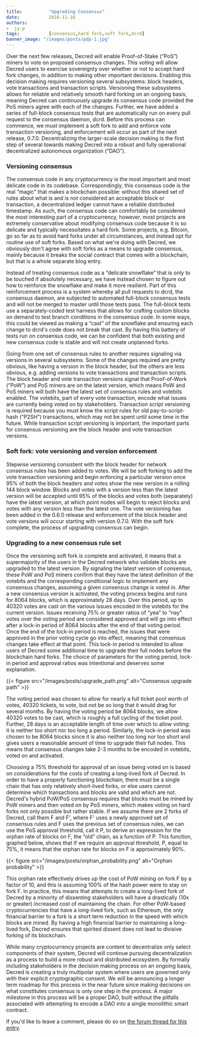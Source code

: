 ```yaml
---
title:			"Upgrading Consensus"
date:			2016-11-16
authors:
-  jy-p
tags:			[consensus,hard fork,soft fork,dcrd]
banner_image: "/images/posts/pdp-1.jpg"
---
```


Over the next few releases, Decred will enable Proof-of-Stake (“PoS”) miners to vote on proposed consensus changes.  This voting will allow Decred users to exercise sovereignty over whether or not to accept hard fork changes, in addition to making other important decisions.  Enabling this decision making requires versioning several subsystems: block headers, vote transactions and transaction scripts.  Versioning these subsystems allows for reliable and relatively smooth hard forking on an ongoing basis, meaning Decred can continuously upgrade its consensus code provided the PoS miners agree with each of the changes.  Further, we have added a series of full-block consensus tests that are automatically run on every pull request to the consensus daemon, dcrd.  Before this process can commence, we must implement a soft fork to add and enforce vote transaction versioning, and enforcement will occur as part of the next release, 0.7.0.  Decentralizing the larger-scale decision making is the first step of several towards making Decred into a robust and fully operational decentralized autonomous organization (“DAO”).

<!--more-->

### Versioning consensus

The consensus code in any cryptocurrency is the most important and most delicate code in its codebase.  Correspondingly, this consensus code is the real “magic” that makes a blockchain possible: without this shared set of rules about what is and is not considered an acceptable block or transaction, a decentralized ledger cannot have a reliable distributed timestamp.  As such, the consensus code can comfortably be considered the most interesting part of a cryptocurrency, however, most projects are extremely conservative about modifying consensus code because it is so delicate and typically necessitates a hard fork.  Some projects, e.g. Bitcoin, go so far as to avoid hard forks under all circumstances, and instead opt for routine use of soft forks.  Based on what we're doing with Decred, we obviously don't agree with soft forks as a means to upgrade consensus, mainly because it breaks the social contract that comes with a blockchain, but that is a whole separate blog entry.

Instead of treating consensus code as a “delicate snowflake” that is only to be touched if absolutely necessary, we have instead chosen to figure out how to reinforce the snowflake and make it more resilient.  Part of this reinforcement process is a system whereby all pull requests to dcrd, the consensus daemon, are subjected to automated full-block consensus tests and will not be merged to master until those tests pass.  The full-block tests use a separately-coded test harness that allows for crafting custom blocks on demand to test branch conditions in the consensus code.  In some ways, this could be viewed as making a “cast” of the snowflake and ensuring each change to dcrd's code does not break that cast.  By having this battery of tests run on consensus code, we can be confident that both existing and new consensus code is stable and will not create unplanned forks.

Going from one set of consensus rules to another requires signaling via versions in several subsystems.  Some of the changes required are pretty obvious, like having a version in the block header, but the others are less obvious, e.g. adding versions to vote transactions and transaction scripts.  The block header and vote transaction versions signal that Proof-of-Work (“PoW”) and PoS miners are on the latest version, which means PoW and PoS miners will both have the latest set of consensus rules and votebits enabled.  The votebits, part of every vote transaction, encode what issues are currently being voted on by stakeholders.  Transaction script versioning is required because you must know the script rules for old pay-to-script-hash (“P2SH”) transactions, which may not be spent until some time in the future.  While transaction script versioning is important, the important parts for consensus versioning are the block header and vote transaction versions.

### Soft fork: vote versioning and version enforcement

Stepwise versioning consistent with the block header for network consensus rules has been added to votes.  We will be soft forking to add the vote transaction versioning and begin enforcing a particular version once 95% of both the block headers and votes show the new version in a rolling 144 block window.  Blocks and votes with a version less than the latest version will be accepted until 95% of the blocks and votes both (separately) have the latest version, at which point nodes will begin to reject blocks and votes with any version less than the latest one.  The vote versioning has been added in the 0.6.0 release and enforcement of the block header and vote versions will occur starting with version 0.7.0.  With the soft fork complete, the process of upgrading consensus can begin.

### Upgrading to a new consensus rule set

Once the versioning soft fork is complete and activated, it means that a supermajority of the users in the Decred network who validate blocks are upgraded to the latest version.  By signaling the latest version of consensus, these PoW and PoS miners confirm that they have the latest definition of the votebits and the corresponding conditional logic to implement any consensus changes, assuming a given consensus change is voted in.  After a new consensus version is activated, the voting process begins and runs for 8064 blocks, which is approximately 28 days.  Over this period, up to 40320 votes are cast on the various issues encoded in the votebits for the current version.  Issues receiving 75% or greater ratios of “yea” to “nay” votes over the voting period are considered approved and will go into effect after a lock-in period of 8064 blocks after the end of that voting period.  Once the end of the lock-in period is reached, the issues that were approved in the prior voting cycle go into effect, meaning that consensus changes take effect at that point.  This lock-in period is intended to allow users of Decred some additional time to upgrade their full nodes before the blockchain hard forks.  The choice of parameters for the voting period, lock-in period and approval ratios was intentional and deserves some explanation.

{{< figure src="/images/posts/upgrade_path.png" alt="Consensus upgrade path" >}}

The voting period was chosen to allow for nearly a full ticket pool worth of votes, 40320 tickets, to vote, but not be so long that it would drag for several months.  By having the voting period be 8064 blocks, we allow 40320 votes to be cast, which is roughly a full cycling of the ticket pool.  Further, 28 days is an acceptable length of time over which to allow voting: it is neither too short nor too long a period.  Similarly, the lock-in period was chosen to be 8064 blocks since it is also neither too long nor too short and gives users a reasonable amount of time to upgrade their full nodes.  This means that consensus changes take 2-3 months to be encoded in votebits, voted on and activated.

Choosing a 75% threshold for approval of an issue being voted on is based on considerations for the costs of creating a long-lived fork of Decred.  In order to have a properly functioning blockchain, there must be a single chain that has only relatively short-lived forks, or else users cannot determine which transactions and blocks are valid and which are not.  Decred's hybrid PoW/PoS consensus requires that blocks must be mined by PoW miners and then voted on by PoS miners, which makes voting on hard forks not only possible but rather stable.  If we assume there are 2 forks of Decred, call them F and F', where F' uses a newly approved set of consensus rules and F uses the previous set of consensus rules, we can use the PoS approval threshold, call it P, to derive an expression for the orphan rate of blocks on F, the “old” chain, as a function of P.  This function, graphed below, shows that if we require an approval threshold, P, equal to 75%, it means that the orphan rate for blocks on F is approximately 90%.

{{< figure src="/images/posts/orphan_probability.png" alt="Orphan probability" >}}

This orphan rate effectively drives up the cost of PoW mining on fork F by a factor of 10, and this is assuming 100% of the hash power were to stay on fork F.  In practice, this means that attempts to create a long-lived fork of Decred by a minority of dissenting stakeholders will have a drastically (10x or greater) increased cost of maintaining the chain.  For other PoW-based cryptocurrencies that have a long-lived fork, such as Ethereum, the only financial barrier to a fork is a short term reduction in the speed with which blocks are mined.  By having a high financial barrier to maintaining a long-lived fork, Decred ensures that spirited dissent does not lead to divisive forking of its blockchain.

While many cryptocurrency projects are content to decentralize only select components of their system, Decred will continue pursuing decentralization as a process to build a more robust and distributed ecosystem.  By formally including stakeholders in the decision making process on an ongoing basis, Decred is creating a truly multipolar system where users are governed only with their explicit cryptographic consent.  We will be announcing a longer term roadmap for this process in the near future since making decisions on what constitutes consensus is only one step in the process.  A major milestone in this process will be a proper DAO, built without the pitfalls associated with attempting to encode a DAO into a single monolithic smart contract.
 
If you'd like to leave a comment, please do so on [the forum thread for this entry](https://forum.decred.org/threads/upgrading-consensus.4072/).
